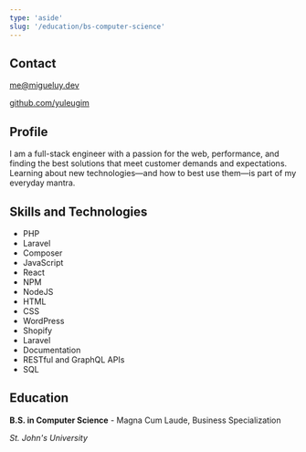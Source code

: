 ```yaml
---
type: 'aside'
slug: '/education/bs-computer-science'
---
```


## Contact

[me@migueluy.dev](mailto:me@migueluy.dev)

[github.com/yuleugim](https://github.com/yuleugim)

## Profile

I am a full-stack engineer with a passion for the web, performance, and finding
the best solutions that meet customer demands and expectations. Learning about
new technologies—and how to best use them—is part of my everyday mantra.

## Skills and Technologies

- PHP
- Laravel
- Composer
- JavaScript
- React
- NPM
- NodeJS
- HTML
- CSS
- WordPress
- Shopify
- Laravel
- Documentation
- RESTful and GraphQL APIs
- SQL

## Education

**B.S. in Computer Science** - Magna Cum Laude, Business Specialization

_St. John's University_
